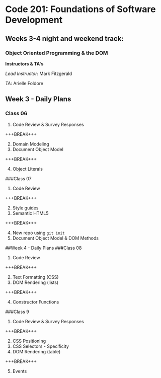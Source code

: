 # Code 201: Foundations of Software Development
## Weeks 3-4 night and weekend track:
### Object Oriented Programming & the DOM
**Instructors & TA's**

*Lead Instructor*: Mark Fitzgerald

*TA*: Arielle Foldore

## Week 3 - Daily Plans
### Class 06
1. Code Review & Survey Responses

+++BREAK+++

2. Domain Modeling
3. Document Object Model

+++BREAK+++

4. Object Literals

###Class 07
1. Code Review

+++BREAK+++

2. Style guides
3. Semantic HTML5

+++BREAK+++

4. New repo using `git init`
5. Document Object Model & DOM Methods

##Week 4 - Daily Plans
###Class 08
1. Code Review

+++BREAK+++

2. Text Formatting (CSS)
3. DOM Rendering (lists)

+++BREAK+++

4. Constructor Functions

###Class 9
1. Code Review & Survey Responses

+++BREAK+++

2. CSS Positioning
3. CSS Selectors - Specificity
4. DOM Rendering (table)

+++BREAK+++

5. Events
